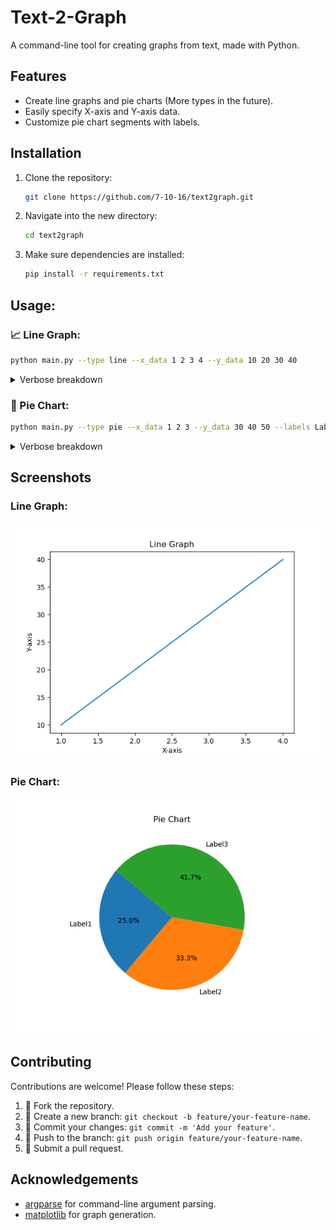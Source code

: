 # Text-2-Graph

A command-line tool for creating graphs from text, made with Python.

## Features

- Create line graphs and pie charts (More types in the future).
- Easily specify X-axis and Y-axis data.
- Customize pie chart segments with labels.

## Installation

1. Clone the repository:
   ```bash
   git clone https://github.com/7-10-16/text2graph.git
   ```

2. Navigate into the new directory:
   ```bash
   cd text2graph
   ```

3. Make sure dependencies are installed:
   ```bash
   pip install -r requirements.txt
   ```

## Usage:
### 📈 Line Graph:
  ```bash
  python main.py --type line --x_data 1 2 3 4 --y_data 10 20 30 40
  ```


<details>
<summary> Verbose breakdown </summary>
   
+ python main.py: This runs your Python script named main.py.
  
+ --type line: This specifies that you want to create a line graph. The --type flag is followed by the argument value line.
  
+ --x_data: 1 2 3 4: This provides the X-axis data points for your graph. In this case, the X-axis data is 1, 2, 3, and 4.
  
+ --y_data: 10 20 30 40: This provides the Y-axis data points for your graph. The Y-axis data is 10, 20, 30, and 40.
  

Putting it all together, the command is telling the CLI to create a line graph using the X-axis data [1, 2, 3, 4] and the Y-axis data [10, 20, 30, 40].

When you run this command, the CLI will process the input, generate a line graph based on the provided data, and display the graph using the matplotlib library. The graph will show the X-axis values on the horizontal axis and the corresponding Y-axis values on the vertical axis.

You can customize this command by changing the values of --x_data and --y_data.
</details>

### 🥧 Pie Chart:
```bash
python main.py --type pie --x_data 1 2 3 --y_data 30 40 50 --labels Label1 Label2 Label3
```

<details>
<summary> Verbose breakdown </summary>

+ python main.py: This runs your Python script named main.py.

+ --type pie: This specifies that you want to create a pie chart. The --type flag is followed by the argument value pie.

+ --x_data 1 2 3: This provides the data points for the pie chart segments. In this case, the data points are 1, 2, and 3.

+   --y_data 30 40 50: This provides the sizes or values of the corresponding segments. The sizes are 30, 40, and 50.

+   --labels Label1 Label2 Label3: This provides labels for the pie chart segments. The labels are "Label1", "Label2", and "Label3".
  

Putting it all together, the command is telling the CLI to create a pie chart with segments labeled "Label1", "Label2", and "Label3". The sizes of the segments are 30, 40, and 50.

When you run this command, the CLI will process the input, generate a pie chart based on the provided data and labels, and display the chart using the matplotlib library. The pie chart will show the proportions of each segment relative to the whole.

You can customize this command by changing the data points and labels to create different pie charts with different segment sizes and labels.
</details>

## Screenshots
### Line Graph:
![Line Graph Screenshot](images/line_graph_ex.png)

### Pie Chart:
![Pie chart Screenshot](images/pie_chart_ex.png)


## Contributing

Contributions are welcome! Please follow these steps:

1. 🍴 Fork the repository.
2. 🌲 Create a new branch: `git checkout -b feature/your-feature-name`.
3. 💒 Commit your changes: `git commit -m 'Add your feature'`.
4. 🫸 Push to the branch: `git push origin feature/your-feature-name`.
5. 🙏 Submit a pull request.

## Acknowledgements

- [argparse](https://docs.python.org/3/library/argparse.html) for command-line argument parsing.
- [matplotlib](https://matplotlib.org/stable/gallery/index.html) for graph generation.



